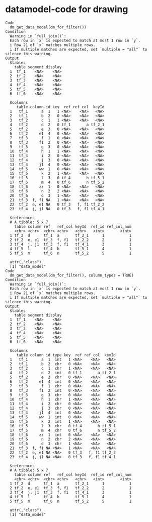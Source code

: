 # datamodel-code for drawing

    Code
      dm_get_data_model(dm_for_filter())
    Condition
      Warning in `full_join()`:
      Each row in `x` is expected to match at most 1 row in `y`.
      i Row 21 of `x` matches multiple rows.
      i If multiple matches are expected, set `multiple = "all"` to silence this warning.
    Output
      $tables
        table segment display
      1  tf_1    <NA>    <NA>
      2  tf_2    <NA>    <NA>
      3  tf_3    <NA>    <NA>
      4  tf_4    <NA>    <NA>
      5  tf_5    <NA>    <NA>
      6  tf_6    <NA>    <NA>
      
      $columns
         table column id key  ref ref_col  keyId
      1   tf_1      a  1   1 <NA>    <NA>   <NA>
      2   tf_1      b  2   0 <NA>    <NA>   <NA>
      3   tf_2      c  1   1 <NA>    <NA>   <NA>
      4   tf_2      d  2   0 tf_1       a tf_2_1
      5   tf_2      e  3   0 <NA>    <NA>   <NA>
      6   tf_2     e1  4   0 <NA>    <NA>   <NA>
      7   tf_3      f  1   0 <NA>    <NA>   <NA>
      8   tf_3     f1  2   0 <NA>    <NA>   <NA>
      9   tf_3      g  3   0 <NA>    <NA>   <NA>
      10  tf_4      h  1   1 <NA>    <NA>   <NA>
      11  tf_4      i  2   0 <NA>    <NA>   <NA>
      12  tf_4      j  3   0 <NA>    <NA>   <NA>
      13  tf_4     j1  4   0 <NA>    <NA>   <NA>
      14  tf_5     ww  1   0 <NA>    <NA>   <NA>
      15  tf_5      k  2   1 <NA>    <NA>   <NA>
      16  tf_5      l  3   0 tf_4       h tf_5_1
      17  tf_5      m  4   0 tf_6       n tf_5_2
      18  tf_6     zz  1   0 <NA>    <NA>   <NA>
      19  tf_6      n  2   2 <NA>    <NA>   <NA>
      20  tf_6      o  3   1 <NA>    <NA>   <NA>
      21  tf_3  f, f1 NA   1 <NA>    <NA>   <NA>
      22  tf_2  e, e1 NA   0 tf_3   f, f1 tf_2_2
      23  tf_4  j, j1 NA   0 tf_3   f, f1 tf_4_1
      
      $references
      # A tibble: 5 x 7
        table column ref   ref_col keyId  ref_id ref_col_num
        <chr> <chr>  <chr> <chr>   <chr>   <int>       <int>
      1 tf_2  d      tf_1  a       tf_2_1      1           1
      2 tf_2  e, e1  tf_3  f, f1   tf_2_2      2           1
      3 tf_4  j, j1  tf_3  f, f1   tf_4_1      3           1
      4 tf_5  l      tf_4  h       tf_5_1      4           1
      5 tf_5  m      tf_6  n       tf_5_2      5           1
      
      attr(,"class")
      [1] "data_model"
    Code
      dm_get_data_model(dm_for_filter(), column_types = TRUE)
    Condition
      Warning in `full_join()`:
      Each row in `x` is expected to match at most 1 row in `y`.
      i Row 21 of `x` matches multiple rows.
      i If multiple matches are expected, set `multiple = "all"` to silence this warning.
    Output
      $tables
        table segment display
      1  tf_1    <NA>    <NA>
      2  tf_2    <NA>    <NA>
      3  tf_3    <NA>    <NA>
      4  tf_4    <NA>    <NA>
      5  tf_5    <NA>    <NA>
      6  tf_6    <NA>    <NA>
      
      $columns
         table column id type key  ref ref_col  keyId
      1   tf_1      a  1  int   1 <NA>    <NA>   <NA>
      2   tf_1      b  2  chr   0 <NA>    <NA>   <NA>
      3   tf_2      c  1  chr   1 <NA>    <NA>   <NA>
      4   tf_2      d  2  int   0 tf_1       a tf_2_1
      5   tf_2      e  3  chr   0 <NA>    <NA>   <NA>
      6   tf_2     e1  4  int   0 <NA>    <NA>   <NA>
      7   tf_3      f  1  chr   0 <NA>    <NA>   <NA>
      8   tf_3     f1  2  int   0 <NA>    <NA>   <NA>
      9   tf_3      g  3  chr   0 <NA>    <NA>   <NA>
      10  tf_4      h  1  chr   1 <NA>    <NA>   <NA>
      11  tf_4      i  2  chr   0 <NA>    <NA>   <NA>
      12  tf_4      j  3  chr   0 <NA>    <NA>   <NA>
      13  tf_4     j1  4  int   0 <NA>    <NA>   <NA>
      14  tf_5     ww  1  int   0 <NA>    <NA>   <NA>
      15  tf_5      k  2  int   1 <NA>    <NA>   <NA>
      16  tf_5      l  3  chr   0 tf_4       h tf_5_1
      17  tf_5      m  4  chr   0 tf_6       n tf_5_2
      18  tf_6     zz  1  int   0 <NA>    <NA>   <NA>
      19  tf_6      n  2  chr   2 <NA>    <NA>   <NA>
      20  tf_6      o  3  chr   1 <NA>    <NA>   <NA>
      21  tf_3  f, f1 NA <NA>   1 <NA>    <NA>   <NA>
      22  tf_2  e, e1 NA <NA>   0 tf_3   f, f1 tf_2_2
      23  tf_4  j, j1 NA <NA>   0 tf_3   f, f1 tf_4_1
      
      $references
      # A tibble: 5 x 7
        table column ref   ref_col keyId  ref_id ref_col_num
        <chr> <chr>  <chr> <chr>   <chr>   <int>       <int>
      1 tf_2  d      tf_1  a       tf_2_1      1           1
      2 tf_2  e, e1  tf_3  f, f1   tf_2_2      2           1
      3 tf_4  j, j1  tf_3  f, f1   tf_4_1      3           1
      4 tf_5  l      tf_4  h       tf_5_1      4           1
      5 tf_5  m      tf_6  n       tf_5_2      5           1
      
      attr(,"class")
      [1] "data_model"

